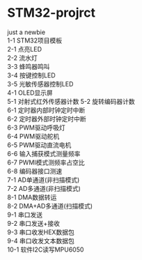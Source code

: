 # STM32-projrct  
just a newbie  
1-1	STM32项目模板  
2-1	点亮LED  
2-2	流水灯  
3-3	蜂鸣器鸣叫  
3-4	按键控制LED  
3-5	光敏传感器控制LED  
4-1	OLED显示屏  
5-1	对射式红外传感器计数
5-2	旋转编码器计数  
6-1	定时器内部时钟定时中断  
6-2	定时器外部时钟定时中断  
6-3	PWM驱动呼吸灯  
6-4	PWM驱动舵机  
6-5	PWM驱动直流电机  
6-6	输入捕获模式测量频率  
6-7	PWMI模式测频率占空比  
6-8	编码器接口测速  
7-1	AD单通道(非扫描模式)  
7-2	AD多通道(非扫描模式)  
8-1	DMA数据转运  
8-2	DMA+AD多通道(扫描模式)  
9-1	串口发送  
9-2	串口发送+接收  
9-3	串口收发HEX数据包  
9-4	串口收发文本数据包  
10-1	软件I2C读写MPU6050  


